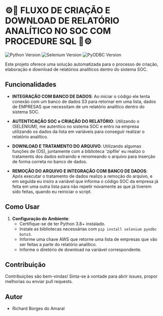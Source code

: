 # ⚙️🔎 FLUXO DE CRIAÇÃO E DOWNLOAD DE RELATÓRIO ANALÍTICO NO SOC COM PROCEDURE SQL 🔎⚙️
![Python Version](https://img.shields.io/badge/Python-3.8%2B-brightgreen)
![Selenium Version](https://img.shields.io/badge/Selenium-3.141%2B-brightgreen)
![PyODBC Version](https://img.shields.io/badge/PyODBC-4.0.39%2B-brightgreen)

Este projeto oferece uma solução automatizada para o processo de criação, elaboração e download de relatórios analíticos dentro do sistema SOC.
## Funcionalidades


- **INTEGRAÇÃO COM BANCO DE DADOS**: Ao iniciar o código ele tenta conexão com um banco de dados S3 para retornar em uma lista, dados de EMPRESAS que necessitam de um relatório analítico dentro do sistema SOC.

- **AUTENTICAÇÃO SOC e CRIAÇÃO DO RELATÓRIO**: Utilizando o (SELENIUM), me autentico no sistema SOC e entro na empresa utilizando os dados da lista em variáveis para conseguir realizar o relatório analítico.

- **DOWNLOAD E TRATAMENTO DO ARQUIVO**: Utilizando algumas funções de (OS), juntamente com a biblioteca 'zipfile' eu realizo o tratamento dos dados extraindo e renomeando o arquivo para inserção de forma correta no banco de dados.

- **REMOÇÃO DO ARQUIVO E INTEGRAÇÃO COM BANCO DE DADOS**: Após executar o tratamento de dados realizo a remoção do arquivo, e em seguida eu insiro a variável que informa o código SOC da empresa já feita em uma outra lista para não repetir novamente as que já tiverem sido feitas, quando eu reiniciar o script.

## Como Usar

1. **Configuração do Ambiente**:
   - Certifique-se de ter Python 3.8+ instalado.
   - Instale as bibliotecas necessárias com `pip install selenium pyodbc boto3`.
   - Informe uma chave AWS que retorne uma lista de empresas que vão ser feitas a parte do relatório analítico.
   - Informe o diretório de download na variável correspondente.

## Contribuição

Contribuições são bem-vindas! Sinta-se à vontade para abrir issues, propor melhorias ou enviar pull requests.

## Autor

- Richard Borges do Amaral
